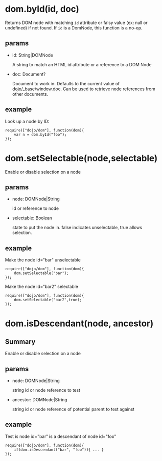 # dom.byId(id, doc)
Returns DOM node with matching `id` attribute or falsy value (ex: null or undefined) if not found.  If `id` is a DomNode, this function is a no-op.

## params
* id: String|DOMNode

    A string to match an HTML id attribute or a reference to a DOM Node
* doc: Document?

    Document to work in. Defaults to the current value of dojo/_base/window.doc.  Can be used to retrieve node references from other documents.

## example
Look up a node by ID:

````
require(["dojo/dom"], function(dom){  
    var n = dom.byId("foo");  
});  
````


# dom.setSelectable(node,selectable)
Enable or disable selection on a node

## params
* node: DOMNode|String

    id or reference to node
* selectable: Boolean

    state to put the node in. false indicates unselectable, true allows selection.

## example
Make the node id="bar" unselectable

````
require(["dojo/dom"], function(dom){
    dom.setSelectable("bar");
});  
````
Make the node id="bar2" selectable

````$xslt
require(["dojo/dom"], function(dom){
    dom.setSelectable("bar2",true);
});  
````

# dom.isDescendant(node, ancestor)
## Summary
Enable or disable selection on a node

## params
* node: DOMNode|String

    string id or node reference to test
* ancestor: DOMNode|String

    string id or node reference of potential parent to test against

## example
Test is node id="bar" is a descendant of node id="foo"

````
require(["dojo/dom"], function(dom){
    if(dom.isDescendant("bar", "foo")){ ... }
});  
````